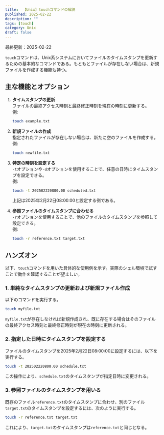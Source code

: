 ```yaml
---
title:  【Unix】touchコマンドの解説
published: 2025-02-22
description: ""
tags: [touch]
category: Unix
draft: false
---
```

最終更新：2025-02-22


`touch`コマンドは、Unix系システムにおいてファイルのタイムスタンプを更新するための基本的なコマンドである。もともとファイルが存在しない場合は、新規ファイルを作成する機能も持つ。


## 主な機能とオプション

1. **タイムスタンプの更新**  
   ファイルの最終アクセス時刻と最終修正時刻を現在の時刻に更新する。  
   例:  
   ```bash
   touch example.txt
   ```

2. **新規ファイルの作成**  
   指定されたファイルが存在しない場合は、新たに空のファイルを作成する。  
   例:  
   ```bash
   touch newfile.txt
   ```

3. **特定の時刻を設定する**  
   `-t`オプションや`-d`オプションを使用することで、任意の日時にタイムスタンプを設定できる。  
   例:  
   ```bash
   touch -t 202502220800.00 scheduled.txt
   ```
   上記は2025年2月22日08:00:00と設定する例である。

4. **参照ファイルのタイムスタンプに合わせる**  
   `-r`オプションを使用することで、他のファイルのタイムスタンプを参照して設定できる。  
   例:  
   ```bash
   touch -r reference.txt target.txt
   ```


## ハンズオン

以下、`touch`コマンドを用いた具体的な使用例を示す。実際のシェル環境で試すことで動作を確認することが望ましい。

### 1. 単純なタイムスタンプの更新および新規ファイル作成

以下のコマンドを実行する。  
```bash
touch myfile.txt
```
`myfile.txt`が存在しなければ新規作成され、既に存在する場合はそのファイルの最終アクセス時刻と最終修正時刻が現在の時刻に更新される。

### 2. 指定した日時にタイムスタンプを設定する

ファイルのタイムスタンプを2025年2月22日08:00:00に設定するには、以下を実行する。  
```bash
touch -t 202502220800.00 schedule.txt
```
この操作により、`schedule.txt`のタイムスタンプが指定日時に変更される。

### 3. 参照ファイルのタイムスタンプを用いる

既存のファイル`reference.txt`のタイムスタンプに合わせ、別のファイル`target.txt`のタイムスタンプを設定するには、次のように実行する。  
```bash
touch -r reference.txt target.txt
```
これにより、`target.txt`のタイムスタンプは`reference.txt`と同じとなる。
